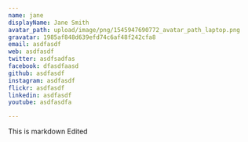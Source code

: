 ```yaml
---
name: jane
displayName: Jane Smith
avatar_path: upload/image/png/1545947690772_avatar_path_laptop.png
gravatar: 1985af848d639efd74c6af48f242cfa8
email: asdfasdf
web: asdfasdf
twitter: asdfsadfas
facebook: dfasdfaasd
github: asdfasdf
instagram: asdfasdf
flickr: asdfasdf
linkedin: asdfasdf
youtube: asdfasdfa

---
```

<p>This is markdown Edited </p>

